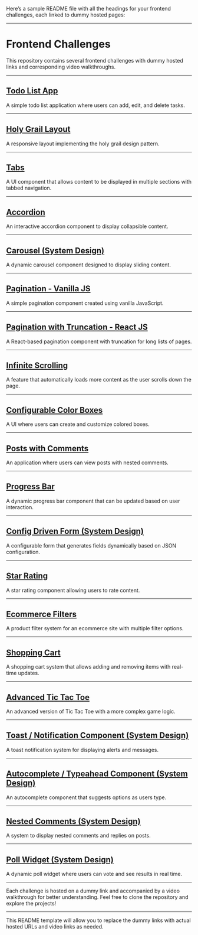 Here’s a sample README file with all the headings for your frontend challenges, each linked to dummy hosted pages:

---

# Frontend Challenges

This repository contains several frontend challenges with dummy hosted links and corresponding video walkthroughs.

---

## [Todo List App](https://dummy-host-link.com/todo-list)

A simple todo list application where users can add, edit, and delete tasks.

---

## [Holy Grail Layout](https://dummy-host-link.com/holy-grail-layout)

A responsive layout implementing the holy grail design pattern.

---

## [Tabs](https://dummy-host-link.com/tabs)

A UI component that allows content to be displayed in multiple sections with tabbed navigation.

---

## [Accordion](https://dummy-host-link.com/accordion)

An interactive accordion component to display collapsible content.

---

## [Carousel (System Design)](https://dummy-host-link.com/carousel)

A dynamic carousel component designed to display sliding content.

---

## [Pagination - Vanilla JS](https://dummy-host-link.com/pagination-vanilla-js)

A simple pagination component created using vanilla JavaScript.

---

## [Pagination with Truncation - React JS](https://dummy-host-link.com/pagination-react)

A React-based pagination component with truncation for long lists of pages.

---

## [Infinite Scrolling](https://dummy-host-link.com/infinite-scrolling)

A feature that automatically loads more content as the user scrolls down the page.

---

## [Configurable Color Boxes](https://dummy-host-link.com/color-boxes)

A UI where users can create and customize colored boxes.

---

## [Posts with Comments](https://dummy-host-link.com/posts-with-comments)

An application where users can view posts with nested comments.

---

## [Progress Bar](https://dummy-host-link.com/progress-bar)

A dynamic progress bar component that can be updated based on user interaction.

---

## [Config Driven Form (System Design)](https://dummy-host-link.com/config-driven-form)

A configurable form that generates fields dynamically based on JSON configuration.

---

## [Star Rating](https://dummy-host-link.com/star-rating)

A star rating component allowing users to rate content.

---

## [Ecommerce Filters](https://dummy-host-link.com/ecommerce-filters)

A product filter system for an ecommerce site with multiple filter options.

---

## [Shopping Cart](https://dummy-host-link.com/shopping-cart)

A shopping cart system that allows adding and removing items with real-time updates.

---

## [Advanced Tic Tac Toe](https://dummy-host-link.com/tic-tac-toe)

An advanced version of Tic Tac Toe with a more complex game logic.

---

## [Toast / Notification Component (System Design)](https://dummy-host-link.com/toast-notification)

A toast notification system for displaying alerts and messages.

---

## [Autocomplete / Typeahead Component (System Design)](https://dummy-host-link.com/autocomplete)

An autocomplete component that suggests options as users type.

---

## [Nested Comments (System Design)](https://dummy-host-link.com/nested-comments)

A system to display nested comments and replies on posts.

---

## [Poll Widget (System Design)](https://dummy-host-link.com/poll-widget)

A dynamic poll widget where users can vote and see results in real time.

---

Each challenge is hosted on a dummy link and accompanied by a video walkthrough for better understanding. Feel free to clone the repository and explore the projects!

---

This README template will allow you to replace the dummy links with actual hosted URLs and video links as needed.
